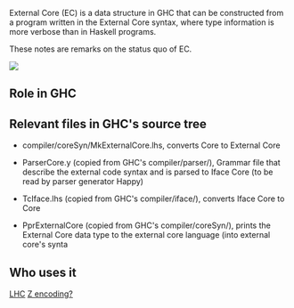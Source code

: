External Core (EC) is a data structure in GHC that can be constructed from a program written in the External Core syntax, where type information is more verbose than in Haskell programs. 

These notes are remarks on the status quo of EC.

<img src="images/ditaa_diagram_1.png" />

<!-- http://hackage.haskell.org/trac/ghc/attachment/ticket/5844/core.png -->

Role in GHC
----

Relevant files in GHC's source tree
----
 - compiler/coreSyn/MkExternalCore.lhs, converts Core to External Core 

 - ParserCore.y (copied from GHC's compiler/parser/), Grammar file that describe the external code syntax and is parsed to Iface Core (to be read by parser generator Happy) 
 - TcIface.lhs (copied from GHC's compiler/iface/), converts Iface Core to Core
 
 - PprExternalCore (copied from GHC's compiler/coreSyn/), prints the External Core data type to the external core language (into external core's synta

Who uses it
----
[LHC](http://lhc-compiler.blogspot.de/2010/05/limited-release.html)
[Z encoding?](http://osdir.com/ml/lang.haskell.cvs.ghc/2003-10/msg00222.html)
